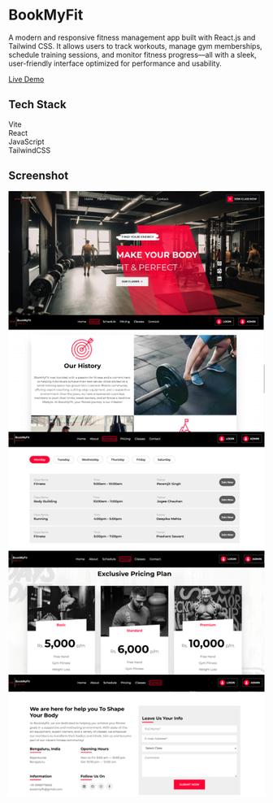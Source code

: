# BookMyFit
A modern and responsive fitness management app built with React.js and Tailwind CSS. It allows users to track workouts, manage gym memberships, schedule training sessions, and monitor fitness progress—all with a sleek, user-friendly interface optimized for performance and usability.

[Live Demo]([https://my-portfolio.vercel.app](https://bookmyfit-1.onrender.com/))

## Tech Stack

Vite<br/>
React<br/>
JavaScript<br/>
TailwindCSS<br/>

## Screenshot

<img align="center" alt="readme_image" src="assets/ui.png" />
<img align="center" alt="readme_image" src="assets/ui2.png" />
<img align="center" alt="readme_image" src="assets/ui3.png" />
<img align="center" alt="readme_image" src="assets/ui4.png" />
<img align="center" alt="readme_image" src="assets/ui5.png" />



